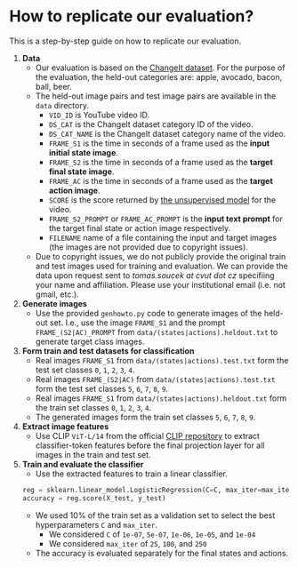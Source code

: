 # How to replicate our evaluation?

This is a step-by-step guide on how to replicate our evaluation.

1. **Data**
    - Our evaluation is based on the [ChangeIt dataset](https://github.com/soCzech/ChangeIt).
      For the purpose of the evaluation, the held-out categories are: apple, avocado, bacon, ball, beer.
    - The held-out image pairs and test image pairs are available in the `data` directory.
      - `VID_ID` is YouTube video ID.
      - `DS_CAT` is the ChangeIt dataset category ID of the video.
      - `DS_CAT_NAME` is the ChangeIt dataset category name of the video.
      - `FRAME_S1` is the time in seconds of a frame used as the **input initial state image**.
      - `FRAME_S2` is the time in seconds of a frame used as the **target final state image**.
      - `FRAME_AC` is the time in seconds of a frame used as the **target action image**.
      - `SCORE` is the score returned by [the unsupervised model](https://github.com/soCzech/MultiTaskObjectStates) for the video.
      - `FRAME_S2_PROMPT` or `FRAME_AC_PROMPT` is the **input text prompt** for the target final state or action image respectively.
      - `FILENAME` name of a file containing the input and target images (the images are not provided due to copyright issues).
    - Due to copyright issues, we do not publicly provide the original train and test images used for training and evaluation.
      We can provide the data upon request sent to *tomas.soucek at cvut dot cz* specifiing your name and affiliation.
      Please use your institutional email (i.e. not gmail, etc.).
2. **Generate images**
    - Use the provided `genhowto.py` code to generate images of the held-out set.
      I.e., use the image `FRAME_S1` and the prompt `FRAME_(S2|AC)_PROMPT` from `data/(states|actions).heldout.txt` to generate target class images.
3. **Form train and test datasets for classification**
    - Real images `FRAME_S1` from `data/(states|actions).test.txt` form the test set classes `0`, `1`, `2`, `3`, `4`.
    - Real images `FRAME_(S2|AC)` from `data/(states|actions).test.txt` form the test set classes `5`, `6`, `7`, `8`, `9`.
    - Real images `FRAME_S1` from `data/(states|actions).heldout.txt` form the train set classes `0`, `1`, `2`, `3`, `4`.
    - The generated images form the train set classes `5`, `6`, `7`, `8`, `9`.
4. **Extract image features**
   - Use CLIP `ViT-L/14` from the official [CLIP repository](https://github.com/openai/CLIP) to extract 
     classifier-token features before the final projection layer for all images in the train and test set.
5. **Train and evaluate the classifier**
   - Use the extracted features to train a linear classifier.
   ```python
   reg = sklearn.linear_model.LogisticRegression(C=C, max_iter=max_iter).fit(X, y)
   accuracy = reg.score(X_test, y_test)
   ```
   - We used 10% of the train set as a validation set to select the best hyperparameters `C` and `max_iter`.
     - We considered `C` of `1e-07`, `5e-07`, `1e-06`, `1e-05`, and `1e-04`
     - We considered `max_iter` of `25`, `100`, and `250`
   - The accuracy is evaluated separately for the final states and actions.
